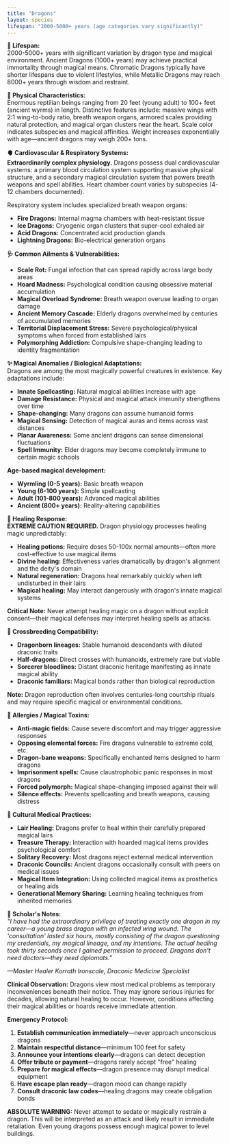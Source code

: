 ```yaml
---
title: "Dragons"
layout: species
lifespan: "2000-5000+ years (age categories vary significantly)"
---
```


**🧬 Lifespan:**  
2000-5000+ years with significant variation by dragon type and magical environment. Ancient Dragons (1000+ years) may achieve practical immortality through magical means. Chromatic Dragons typically have shorter lifespans due to violent lifestyles, while Metallic Dragons may reach 8000+ years through wisdom and restraint.

**📏 Physical Characteristics:**  
Enormous reptilian beings ranging from 20 feet (young adult) to 100+ feet (ancient wyrms) in length. Distinctive features include: massive wings with 2:1 wing-to-body ratio, breath weapon organs, armored scales providing natural protection, and magical organ clusters near the heart. Scale color indicates subspecies and magical affinities. Weight increases exponentially with age—ancient dragons may weigh 200+ tons.

**🫀 Cardiovascular & Respiratory Systems:**  
**Extraordinarily complex physiology.** Dragons possess dual cardiovascular systems: a primary blood circulation system supporting massive physical structure, and a secondary magical circulation system that powers breath weapons and spell abilities. Heart chamber count varies by subspecies (4-12 chambers documented). 

Respiratory system includes specialized breath weapon organs:
- **Fire Dragons:** Internal magma chambers with heat-resistant tissue
- **Ice Dragons:** Cryogenic organ clusters that super-cool exhaled air  
- **Acid Dragons:** Concentrated acid production glands
- **Lightning Dragons:** Bio-electrical generation organs

**🩺 Common Ailments & Vulnerabilities:**  
- **Scale Rot:** Fungal infection that can spread rapidly across large body areas
- **Hoard Madness:** Psychological condition causing obsessive material accumulation
- **Magical Overload Syndrome:** Breath weapon overuse leading to organ damage
- **Ancient Memory Cascade:** Elderly dragons overwhelmed by centuries of accumulated memories
- **Territorial Displacement Stress:** Severe psychological/physical symptoms when forced from established lairs
- **Polymorphing Addiction:** Compulsive shape-changing leading to identity fragmentation

**✨ Magical Anomalies / Biological Adaptations:**  
Dragons are among the most magically powerful creatures in existence. Key adaptations include:
- **Innate Spellcasting:** Natural magical abilities increase with age
- **Damage Resistance:** Physical and magical attack immunity strengthens over time
- **Shape-changing:** Many dragons can assume humanoid forms
- **Magical Sensing:** Detection of magical auras and items across vast distances
- **Planar Awareness:** Some ancient dragons can sense dimensional fluctuations
- **Spell Immunity:** Elder dragons may become completely immune to certain magic schools

**Age-based magical development:**
- **Wyrmling (0-5 years):** Basic breath weapon
- **Young (6-100 years):** Simple spellcasting
- **Adult (101-800 years):** Advanced magical abilities
- **Ancient (800+ years):** Reality-altering capabilities

**🧪 Healing Response:**  
**EXTREME CAUTION REQUIRED.** Dragon physiology processes healing magic unpredictably:
- **Healing potions:** Require doses 50-100x normal amounts—often more cost-effective to use magical items
- **Divine healing:** Effectiveness varies dramatically by dragon's alignment and the deity's domain
- **Natural regeneration:** Dragons heal remarkably quickly when left undisturbed in their lairs
- **Magical healing:** May interact dangerously with dragon's innate magical systems

**Critical Note:** Never attempt healing magic on a dragon without explicit consent—their magical defenses may interpret healing spells as attacks.

**🥼 Crossbreeding Compatibility:**  
- **Dragonborn lineages:** Stable humanoid descendants with diluted draconic traits
- **Half-dragons:** Direct crosses with humanoids, extremely rare but viable
- **Sorcerer bloodlines:** Distant draconic heritage manifesting as innate magical ability
- **Draconic familiars:** Magical bonds rather than biological reproduction

**Note:** Dragon reproduction often involves centuries-long courtship rituals and may require specific magical or environmental conditions.

**🧂 Allergies / Magical Toxins:**  
- **Anti-magic fields:** Cause severe discomfort and may trigger aggressive responses
- **Opposing elemental forces:** Fire dragons vulnerable to extreme cold, etc.
- **Dragon-bane weapons:** Specifically enchanted items designed to harm dragons
- **Imprisonment spells:** Cause claustrophobic panic responses in most dragons
- **Forced polymorph:** Magical shape-changing imposed against their will
- **Silence effects:** Prevents spellcasting and breath weapons, causing distress

**🌿 Cultural Medical Practices:**  
- **Lair Healing:** Dragons prefer to heal within their carefully prepared magical lairs
- **Treasure Therapy:** Interaction with hoarded magical items provides psychological comfort
- **Solitary Recovery:** Most dragons reject external medical intervention
- **Draconic Councils:** Ancient dragons occasionally consult with peers on medical issues
- **Magical Item Integration:** Using collected magical items as prosthetics or healing aids
- **Generational Memory Sharing:** Learning healing techniques from inherited memories

**📓 Scholar's Notes:**  
*"I have had the extraordinary privilege of treating exactly one dragon in my career—a young brass dragon with an infected wing wound. The 'consultation' lasted six hours, mostly consisting of the dragon questioning my credentials, my magical lineage, and my intentions. The actual healing took thirty seconds once I gained permission to proceed. Dragons don't need doctors—they need diplomats."*

*—Master Healer Korrath Ironscale, Draconic Medicine Specialist*

**Clinical Observation:** Dragons view most medical problems as temporary inconveniences beneath their notice. They may ignore serious injuries for decades, allowing natural healing to occur. However, conditions affecting their magical abilities or hoards receive immediate attention.

**Emergency Protocol:** 
1. **Establish communication immediately**—never approach unconscious dragons
2. **Maintain respectful distance**—minimum 100 feet for safety
3. **Announce your intentions clearly**—dragons can detect deception
4. **Offer tribute or payment**—dragons rarely accept "free" healing
5. **Prepare for magical effects**—dragon presence may disrupt medical equipment
6. **Have escape plan ready**—dragon mood can change rapidly
7. **Consult draconic law codes**—healing dragons may create obligation bonds

**ABSOLUTE WARNING:** Never attempt to sedate or magically restrain a dragon. This will be interpreted as an attack and likely result in immediate retaliation. Even young dragons possess enough magical power to level buildings.
